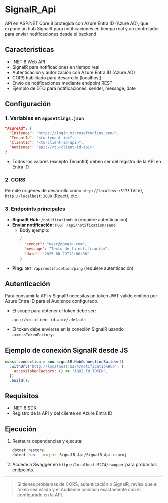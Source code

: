 # SignalR_Api

API en ASP.NET Core 8 protegida con Azure Entra ID (Azure AD), que expone un hub SignalR para notificaciones en tiempo real y un controlador para enviar notificaciones desde el backend.

## Características

- .NET 8 Web API
- SignalR para notificaciones en tiempo real
- Autenticación y autorización con Azure Entra ID (Azure AD)
- CORS habilitado para desarrollo (localhost)
- Envío de notificaciones mediante endpoint REST
- Ejemplo de DTO para notificaciones: sender, message, date

## Configuración

### 1. Variables en `appsettings.json`

```json
"AzureAd": {
  "Instance": "https://login.microsoftonline.com/",
  "TenantId": "<tu-tenant-id>",
  "ClientId": "<tu-client-id-api>",
  "Audience": "api://<tu-client-id-api>"
}
```

- Todos los valores (excepto TenantId) deben ser del registro de la API en Entra ID.

### 2. CORS

Permite orígenes de desarrollo como `http://localhost:5173` (Vite), `http://localhost:3000` (React), etc.

### 3. Endpoints principales

- **SignalR Hub:** `/notificationHub` (requiere autenticación)
- **Enviar notificación:** `POST /api/notification/send`
  - Body ejemplo:
    ```json
    {
      "sender": "user@domain.com",
      "message": "Texto de la notificación",
      "date": "2025-08-29T12:00:00"
    }
    ```
- **Ping:** `GET /api/notification/ping` (requiere autenticación)

## Autenticación

Para consumir la API y SignalR necesitas un token JWT válido emitido por Azure Entra ID para el Audience configurado.

- El scope para obtener el token debe ser:
  ```
  api://<tu-client-id-api>/.default
  ```
- El token debe enviarse en la conexión SignalR usando `accessTokenFactory`.

## Ejemplo de conexión SignalR desde JS

```js
const connection = new signalR.HubConnectionBuilder()
  .withUrl("http://localhost:5274/notificationHub", {
    accessTokenFactory: () => "AQUI_TU_TOKEN",
  })
  .build();
```

## Requisitos

- .NET 8 SDK
- Registro de la API y del cliente en Azure Entra ID

## Ejecución

1. Restaura dependencias y ejecuta:
   ```bash
   dotnet restore
   dotnet run --project SignalR_Api/SignalR_Api.csproj
   ```
2. Accede a Swagger en `http://localhost:5274/swagger` para probar los endpoints.

---

> Si tienes problemas de CORS, autenticación o SignalR, revisa que el token sea válido y el Audience coincida exactamente con el configurado en la API.
